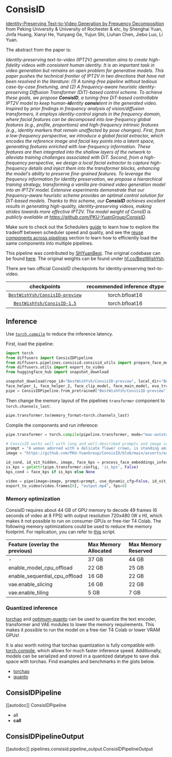 <!--Copyright 2024 The HuggingFace Team. All rights reserved.
#
# Licensed under the Apache License, Version 2.0 (the "License");
# you may not use this file except in compliance with the License.
# You may obtain a copy of the License at
#
#     http://www.apache.org/licenses/LICENSE-2.0
#
# Unless required by applicable law or agreed to in writing, software
# distributed under the License is distributed on an "AS IS" BASIS,
# WITHOUT WARRANTIES OR CONDITIONS OF ANY KIND, either express or implied.
# See the License for the specific language governing permissions and
# limitations under the License.
-->

# ConsisID

[Identity-Preserving Text-to-Video Generation by Frequency Decomposition](https://arxiv.org/abs/2411.17440) from Peking University & University of Rochester & etc, by Shenghai Yuan, Jinfa Huang, Xianyi He, Yunyang Ge, Yujun Shi, Liuhan Chen, Jiebo Luo, Li Yuan.

The abstract from the paper is:

*Identity-preserving text-to-video (IPT2V) generation aims to create high-fidelity videos with consistent human identity. It is an important task in video generation but remains an open problem for generative models. This paper pushes the technical frontier of IPT2V in two directions that have not been resolved in the literature: (1) A tuning-free pipeline without tedious case-by-case finetuning, and (2) A frequency-aware heuristic identity-preserving Diffusion Transformer (DiT)-based control scheme. To achieve these goals, we propose **ConsisID**, a tuning-free DiT-based controllable IPT2V model to keep human-**id**entity **consis**tent in the generated video. Inspired by prior findings in frequency analysis of vision/diffusion transformers, it employs identity-control signals in the frequency domain, where facial features can be decomposed into low-frequency global features (e.g., profile, proportions) and high-frequency intrinsic features (e.g., identity markers that remain unaffected by pose changes). First, from a low-frequency perspective, we introduce a global facial extractor, which encodes the reference image and facial key points into a latent space, generating features enriched with low-frequency information. These features are then integrated into the shallow layers of the network to alleviate training challenges associated with DiT. Second, from a high-frequency perspective, we design a local facial extractor to capture high-frequency details and inject them into the transformer blocks, enhancing the model's ability to preserve fine-grained features. To leverage the frequency information for identity preservation, we propose a hierarchical training strategy, transforming a vanilla pre-trained video generation model into an IPT2V model. Extensive experiments demonstrate that our frequency-aware heuristic scheme provides an optimal control solution for DiT-based models. Thanks to this scheme, our **ConsisID** achieves excellent results in generating high-quality, identity-preserving videos, making strides towards more effective IPT2V. The model weight of ConsID is publicly available at https://github.com/PKU-YuanGroup/ConsisID.*

<Tip>

Make sure to check out the Schedulers [guide](../../using-diffusers/schedulers.md) to learn how to explore the tradeoff between scheduler speed and quality, and see the [reuse components across pipelines](../../using-diffusers/loading.md#reuse-a-pipeline) section to learn how to efficiently load the same components into multiple pipelines.

</Tip>

This pipeline was contributed by [SHYuanBest](https://github.com/SHYuanBest). The original codebase can be found [here](https://github.com/PKU-YuanGroup/ConsisID). The original weights can be found under [hf.co/BestWishYsh](https://huggingface.co/BestWishYsh).

There are two official ConsisID checkpoints for identity-preserving text-to-video.

| checkpoints | recommended inference dtype |
|:---:|:---:|
| [`BestWishYsh/ConsisID-preview`](https://huggingface.co/BestWishYsh/ConsisID-preview) | torch.bfloat16 |
| [`BestWishYsh/ConsisID-1.5`](https://huggingface.co/BestWishYsh/ConsisID-preview) | torch.bfloat16 |

## Inference

Use [`torch.compile`](https://huggingface.co/docs/diffusers/main/en/tutorials/fast_diffusion#torchcompile) to reduce the inference latency.

First, load the pipeline:

```python
import torch
from diffusers import ConsisIDPipeline
from diffusers.pipelines.consisid.consisid_utils import prepare_face_models, process_face_embeddings_infer
from diffusers.utils import export_to_video
from huggingface_hub import snapshot_download

snapshot_download(repo_id="BestWishYsh/ConsisID-preview", local_dir="BestWishYsh/ConsisID-preview")
face_helper_1, face_helper_2, face_clip_model, face_main_model, eva_transform_mean, eva_transform_std = prepare_face_models("BestWishYsh/ConsisID-preview", device="cuda", dtype=torch.bfloat16)
pipe = ConsisIDPipeline.from_pretrained("BestWishYsh/ConsisID-preview", torch_dtype=torch.bfloat16)
```

Then change the memory layout of the pipelines `transformer` component to `torch.channels_last`:

```python
pipe.transformer.to(memory_format=torch.channels_last)
```

Compile the components and run inference:

```python
pipe.transformer = torch.compile(pipeline.transformer, mode="max-autotune", fullgraph=True)

# ConsisID works well with long and well-described prompts and image contain clear face (e.g., preferably half-body or full-body).
prompt = "A woman adorned with a delicate flower crown, is standing amidst a field of gently swaying wildflowers. Her eyes sparkle with a serene gaze, and a faint smile graces her lips, suggesting a moment of peaceful contentment. The shot is framed from the waist up, highlighting the gentle breeze lightly tousling her hair. The background reveals an expansive meadow under a bright blue sky, capturing the tranquility of a sunny afternoon."
image = "https://github.com/PKU-YuanGroup/ConsisID/blob/main/asserts/example_images/1.png?raw=true"

id_cond, id_vit_hidden, image, face_kps = process_face_embeddings_infer(face_helper_1, face_clip_model, face_helper_2, eva_transform_mean, eva_transform_std, face_main_model, "cuda", torch.bfloat16, image, is_align_face=True)
is_kps = getattr(pipe.transformer.config, 'is_kps', False)
kps_cond = face_kps if is_kps else None

video = pipe(image=image, prompt=prompt, use_dynamic_cfg=False, id_vit_hidden=id_vit_hidden, id_cond=id_cond, kps_cond=kps_cond, generator=torch.Generator("cuda").manual_seed(42))
export_to_video(video.frames[0], "output.mp4", fps=8)
```

### Memory optimization

ConsisID requires about 44 GB of GPU memory to decode 49 frames (6 seconds of video at 8 FPS) with output resolution 720x480 (W x H), which makes it not possible to run on consumer GPUs or free-tier T4 Colab. The following memory optimizations could be used to reduce the memory footprint. For replication, you can refer to [this](https://gist.github.com/SHYuanBest/bc4207c36f454f9e969adbb50eaf8258) script.

| Feature (overlay the previous) | Max Memory Allocated | Max Memory Reserved |
| :----------------------------- | :------------------- | :------------------ |
| -                              | 37 GB                | 44 GB               |
| enable_model_cpu_offload       | 22 GB                | 25 GB               |
| enable_sequential_cpu_offload  | 16 GB                | 22 GB               |
| vae.enable_slicing             | 16 GB                | 22 GB               |
| vae.enable_tiling              | 5 GB                 | 7 GB                |

### Quantized inference

[torchao](https://github.com/pytorch/ao) and [optimum-quanto](https://github.com/huggingface/optimum-quanto/) can be used to quantize the text encoder, transformer and VAE modules to lower the memory requirements. This makes it possible to run the model on a free-tier T4 Colab or lower VRAM GPUs!

It is also worth noting that torchao quantization is fully compatible with [torch.compile](/optimization/torch2.0#torchcompile), which allows for much faster inference speed. Additionally, models can be serialized and stored in a quantized datatype to save disk space with torchao. Find examples and benchmarks in the gists below.
- [torchao](https://gist.github.com/a-r-r-o-w/4d9732d17412888c885480c6521a9897)
- [quanto](https://gist.github.com/a-r-r-o-w/31be62828b00a9292821b85c1017effa)

## ConsisIDPipeline

[[autodoc]] ConsisIDPipeline

  - all
  - __call__

## ConsisIDPipelineOutput

[[autodoc]] pipelines.consisid.pipeline_output.ConsisIDPipelineOutput
